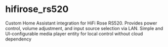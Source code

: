 # hifirose_rs520
Custom Home Assistant integration for HiFi Rose RS520. Provides power control, volume adjustment, and input source selection via LAN. Simple and UI-configurable media player entity for local control without cloud dependency
